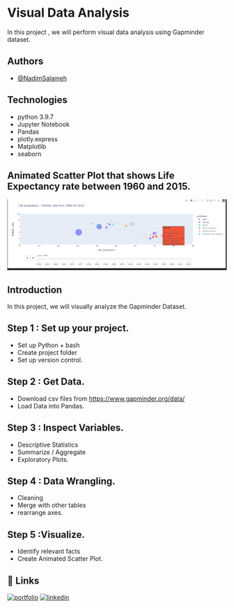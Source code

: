 # Visual Data Analysis

In this project , we will perform visual data analysis using Gapminder dataset.


## Authors

- [@NadimSalameh](https://github.com/NadimSalameh)


## Technologies

* python 3.9.7
* Jupyter Notebook
* Pandas 
* plotly.express
* Matplotlib
* seaborn
## Animated Scatter Plot that shows Life Expectancy rate between 1960 and 2015.

![App Screenshot](https://github.com/NadimSalameh/Visual-Data-Analysis/blob/main/Animated_ScatterPlot.png)


## Introduction

 In this project, we  will visually analyze the Gapminder Dataset.

## Step 1 : Set up your project.

* Set up Python + bash
* Create project folder
* Set up version control.

## Step 2 : Get Data.

* Download csv files from https://www.gapminder.org/data/
* Load Data into Pandas.

## Step 3 : Inspect Variables.

* Descriptive Statistics
* Summarize / Aggregate
* Exploratory Plots.

## Step 4 : Data Wrangling.

* Cleaning
* Merge with other tables
* rearrange axes.

## Step 5 :Visualize.

* Identify relevant facts
* Create Animated Scatter Plot.
## 🔗 Links
[![portfolio](https://img.shields.io/badge/my_portfolio-000?style=for-the-badge&logo=ko-fi&logoColor=white)](https://github.com/NadimSalameh)
[![linkedin](https://img.shields.io/badge/linkedin-0A66C2?style=for-the-badge&logo=linkedin&logoColor=white)](https://www.linkedin.com/in/nadim-salameh-597171232/)